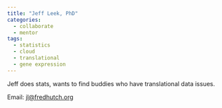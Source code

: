 ```yaml
---
title: "Jeff Leek, PhD"
categories:
  - collaborate
  - mentor
tags:
  - statistics
  - cloud
  - translational
  - gene expression
---
```


Jeff does stats, wants to find buddies who have translational data issues.  

Email: jl@fredhutch.org